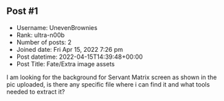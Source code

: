 ## Post #1
- Username: UnevenBrownies
- Rank: ultra-n00b
- Number of posts: 2
- Joined date: Fri Apr 15, 2022 7:26 pm
- Post datetime: 2022-04-15T14:39:48+00:00
- Post Title: Fate/Extra image assets

I am looking for the background for Servant Matrix screen as shown in the pic uploaded, is there any specific file where i can find it and what tools needed to extract it?
